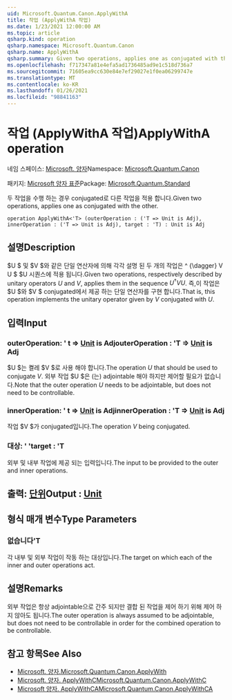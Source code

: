```yaml
---
uid: Microsoft.Quantum.Canon.ApplyWithA
title: 작업 (ApplyWithA 작업)
ms.date: 1/23/2021 12:00:00 AM
ms.topic: article
qsharp.kind: operation
qsharp.namespace: Microsoft.Quantum.Canon
qsharp.name: ApplyWithA
qsharp.summary: Given two operations, applies one as conjugated with the other.
ms.openlocfilehash: f717347a81e4efa5ad1736485ad9e1c518d736a7
ms.sourcegitcommit: 71605ea9cc630e84e7ef29027e1f0ea06299747e
ms.translationtype: MT
ms.contentlocale: ko-KR
ms.lasthandoff: 01/26/2021
ms.locfileid: "98841163"
---
```

# <a name="applywitha-operation"></a><span data-ttu-id="b0293-102">작업 (ApplyWithA 작업)</span><span class="sxs-lookup"><span data-stu-id="b0293-102">ApplyWithA operation</span></span>

<span data-ttu-id="b0293-103">네임 스페이스: [Microsoft. 양자](xref:Microsoft.Quantum.Canon)</span><span class="sxs-lookup"><span data-stu-id="b0293-103">Namespace: [Microsoft.Quantum.Canon](xref:Microsoft.Quantum.Canon)</span></span>

<span data-ttu-id="b0293-104">패키지: [Microsoft 양자 표준](https://nuget.org/packages/Microsoft.Quantum.Standard)</span><span class="sxs-lookup"><span data-stu-id="b0293-104">Package: [Microsoft.Quantum.Standard](https://nuget.org/packages/Microsoft.Quantum.Standard)</span></span>


<span data-ttu-id="b0293-105">두 작업을 수행 하는 경우 conjugated로 다른 작업을 적용 합니다.</span><span class="sxs-lookup"><span data-stu-id="b0293-105">Given two operations, applies one as conjugated with the other.</span></span>

```qsharp
operation ApplyWithA<'T> (outerOperation : ('T => Unit is Adj), innerOperation : ('T => Unit is Adj), target : 'T) : Unit is Adj
```


## <a name="description"></a><span data-ttu-id="b0293-106">설명</span><span class="sxs-lookup"><span data-stu-id="b0293-106">Description</span></span>

<span data-ttu-id="b0293-107">$U $ 및 $V $와 같은 단일 연산자에 의해 각각 설명 된 두 개의 작업은 ^ {\dagger} V U $ $U 시퀀스에 적용 됩니다.</span><span class="sxs-lookup"><span data-stu-id="b0293-107">Given two operations, respectively described by unitary operators $U$ and $V$, applies them in the sequence $U^{\dagger} V U$.</span></span> <span data-ttu-id="b0293-108">즉,이 작업은 $U $와 $V $ conjugated에서 제공 하는 단일 연산자를 구현 합니다.</span><span class="sxs-lookup"><span data-stu-id="b0293-108">That is, this operation implements the unitary operator given by $V$ conjugated with $U$.</span></span>

## <a name="input"></a><span data-ttu-id="b0293-109">입력</span><span class="sxs-lookup"><span data-stu-id="b0293-109">Input</span></span>

### <a name="outeroperation--t--unit--is-adj"></a><span data-ttu-id="b0293-110">outerOperation: ' t => [Unit](xref:microsoft.quantum.lang-ref.unit)  is Adj</span><span class="sxs-lookup"><span data-stu-id="b0293-110">outerOperation : 'T => [Unit](xref:microsoft.quantum.lang-ref.unit)  is Adj</span></span>

<span data-ttu-id="b0293-111">$U $는 켤레 $V $로 사용 해야 합니다.</span><span class="sxs-lookup"><span data-stu-id="b0293-111">The operation $U$ that should be used to conjugate $V$.</span></span> <span data-ttu-id="b0293-112">외부 작업 $U $은 (는) adjointable 해야 하지만 제어할 필요가 없습니다.</span><span class="sxs-lookup"><span data-stu-id="b0293-112">Note that the outer operation $U$ needs to be adjointable, but does not need to be controllable.</span></span>


### <a name="inneroperation--t--unit--is-adj"></a><span data-ttu-id="b0293-113">innerOperation: ' t => [Unit](xref:microsoft.quantum.lang-ref.unit)  is Adj</span><span class="sxs-lookup"><span data-stu-id="b0293-113">innerOperation : 'T => [Unit](xref:microsoft.quantum.lang-ref.unit)  is Adj</span></span>

<span data-ttu-id="b0293-114">작업 $V $가 conjugated입니다.</span><span class="sxs-lookup"><span data-stu-id="b0293-114">The operation $V$ being conjugated.</span></span>


### <a name="target--t"></a><span data-ttu-id="b0293-115">대상: ' '</span><span class="sxs-lookup"><span data-stu-id="b0293-115">target : 'T</span></span>

<span data-ttu-id="b0293-116">외부 및 내부 작업에 제공 되는 입력입니다.</span><span class="sxs-lookup"><span data-stu-id="b0293-116">The input to be provided to the outer and inner operations.</span></span>



## <a name="output--unit"></a><span data-ttu-id="b0293-117">출력: [단위](xref:microsoft.quantum.lang-ref.unit)</span><span class="sxs-lookup"><span data-stu-id="b0293-117">Output : [Unit](xref:microsoft.quantum.lang-ref.unit)</span></span>



## <a name="type-parameters"></a><span data-ttu-id="b0293-118">형식 매개 변수</span><span class="sxs-lookup"><span data-stu-id="b0293-118">Type Parameters</span></span>

### <a name="t"></a><span data-ttu-id="b0293-119">없습니다</span><span class="sxs-lookup"><span data-stu-id="b0293-119">'T</span></span>

<span data-ttu-id="b0293-120">각 내부 및 외부 작업이 작동 하는 대상입니다.</span><span class="sxs-lookup"><span data-stu-id="b0293-120">The target on which each of the inner and outer operations act.</span></span>

## <a name="remarks"></a><span data-ttu-id="b0293-121">설명</span><span class="sxs-lookup"><span data-stu-id="b0293-121">Remarks</span></span>

<span data-ttu-id="b0293-122">외부 작업은 항상 adjointable으로 간주 되지만 결합 된 작업을 제어 하기 위해 제어 하지 않아도 됩니다.</span><span class="sxs-lookup"><span data-stu-id="b0293-122">The outer operation is always assumed to be adjointable, but does not need to be controllable in order for the combined operation to be controllable.</span></span>

## <a name="see-also"></a><span data-ttu-id="b0293-123">참고 항목</span><span class="sxs-lookup"><span data-stu-id="b0293-123">See Also</span></span>

- [<span data-ttu-id="b0293-124">Microsoft. 양자.</span><span class="sxs-lookup"><span data-stu-id="b0293-124">Microsoft.Quantum.Canon.ApplyWith</span></span>](xref:Microsoft.Quantum.Canon.ApplyWith)
- [<span data-ttu-id="b0293-125">Microsoft. 양자. ApplyWithC</span><span class="sxs-lookup"><span data-stu-id="b0293-125">Microsoft.Quantum.Canon.ApplyWithC</span></span>](xref:Microsoft.Quantum.Canon.ApplyWithC)
- [<span data-ttu-id="b0293-126">Microsoft 양자. ApplyWithCA</span><span class="sxs-lookup"><span data-stu-id="b0293-126">Microsoft.Quantum.Canon.ApplyWithCA</span></span>](xref:Microsoft.Quantum.Canon.ApplyWithCA)